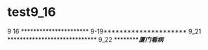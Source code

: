 # test9_16
9 16 **********************
9-19*********************
9_21 *****************************
9_22 *************厦门看病*****